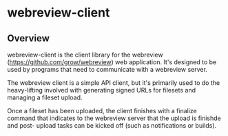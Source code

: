 # webreview-client

## Overview

webreview-client is the client library for the webreview
(https://github.com/grow/webreview) web application. It's designed to be used
by programs that need to communicate with a webreview server.

The webreview client is a simple API client, but it's primarily used to do
the heavy-lifting involved with generating signed URLs for filesets and
managing a fileset upload.

Once a fileset has been uploaded, the client finishes with a finalize command
that indicates to the webreview server that the upload is finishde and post-
upload tasks can be kicked off (such as notifications or builds).
